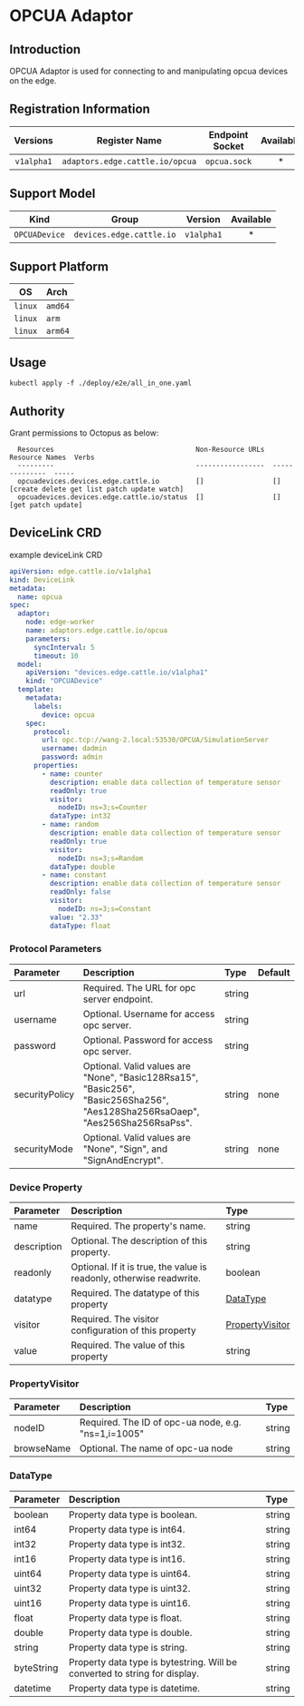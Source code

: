 # OPCUA Adaptor

## Introduction

OPCUA Adaptor is used for connecting to and manipulating opcua devices on the edge.

## Registration Information

|  Versions | Register Name | Endpoint Socket | Available |
|:---:|:---:|:---:|:---:|
|  `v1alpha1` | `adaptors.edge.cattle.io/opcua` | `opcua.sock` | * |

## Support Model

| Kind | Group | Version | Available | 
|:---:|:---:|:---:|:---:|
| `OPCUADevice` | `devices.edge.cattle.io` | `v1alpha1` | * |

## Support Platform

| OS | Arch |
|:---:|:---|
| `linux` | `amd64` |
| `linux` | `arm` |
| `linux` | `arm64` |

## Usage

```shell script
kubectl apply -f ./deploy/e2e/all_in_one.yaml
```

## Authority

Grant permissions to Octopus as below:

```text
  Resources                                   Non-Resource URLs  Resource Names  Verbs
  ---------                                   -----------------  --------------  -----
  opcuadevices.devices.edge.cattle.io         []                 []              [create delete get list patch update watch]
  opcuadevices.devices.edge.cattle.io/status  []                 []              [get patch update]
```

## DeviceLink CRD
example deviceLink CRD
```yaml
apiVersion: edge.cattle.io/v1alpha1
kind: DeviceLink
metadata:
  name: opcua
spec:
  adaptor:
    node: edge-worker
    name: adaptors.edge.cattle.io/opcua
    parameters:
      syncInterval: 5
      timeout: 10
  model:
    apiVersion: "devices.edge.cattle.io/v1alpha1"
    kind: "OPCUADevice"
  template:
    metadata:
      labels:
        device: opcua
    spec:
      protocol:
        url: opc.tcp://wang-2.local:53530/OPCUA/SimulationServer
        username: dadmin
        password: admin
      properties:
        - name: counter
          description: enable data collection of temperature sensor
          readOnly: true
          visitor:
            nodeID: ns=3;s=Counter
          dataType: int32
        - name: random
          description: enable data collection of temperature sensor
          readOnly: true
          visitor:
            nodeID: ns=3;s=Random
          dataType: double
        - name: constant
          description: enable data collection of temperature sensor
          readOnly: false
          visitor:
            nodeID: ns=3;s=Constant
          value: "2.33"
          dataType: float
```

### Protocol Parameters

| Parameter | Description | Type | Default |
|:--|:--|:--|:--|
| url |  Required. The URL for opc server endpoint. | string |
| username | Optional. Username for access opc server. | string |
| password | Optional. Password for access opc server. | string | 
| securityPolicy | Optional. Valid values are "None", "Basic128Rsa15", "Basic256", "Basic256Sha256", "Aes128Sha256RsaOaep", "Aes256Sha256RsaPss". | string | none |
| securityMode | Optional. Valid values are "None", "Sign", and "SignAndEncrypt". |string | none |

<!-- | certificateFile | Optional. File of the certificate to access opc server. |string|  |
     | privateKeyFile | Optional. File of the private key to access opc server. |string|  | 
-->

### Device Property

| Parameter | Description | Type | 
|:--|:--|:--|
| name | Required. The property's name. | string
| description |  Optional. The description of this property. | string
| readonly |  Optional. If it is true, the value is readonly, otherwise readwrite. | boolean
| datatype |  Required. The datatype of this property | [DataType](#DataType)
| visitor |  Required. The visitor configuration of this property | [PropertyVisitor](#PropertyVisitor)
| value |  Required. The value of this property | string

### PropertyVisitor
| Parameter | Description | Type | 
|:--|:--|:--|
| nodeID | Required. The ID of opc-ua node, e.g. "ns=1,i=1005" | string
| browseName |  Optional. The name of opc-ua node | string

### DataType

| Parameter | Description | Type | 
|:--|:--|:--|
| boolean | Property data type is boolean. | string
| int64 | Property data type is int64. | string
| int32 |  Property data type is int32. | string
| int16 |  Property data type is int16. | string
| uint64 | Property data type is uint64. | string
| uint32 |  Property data type is uint32. | string
| uint16 |  Property data type is uint16. | string
| float |  Property data type is float. | string
| double |  Property data type is double. | string
| string |  Property data type is string. | string
| byteString |  Property data type is bytestring. Will be converted to string for display. | string
| datetime |  Property data type is datetime. | string